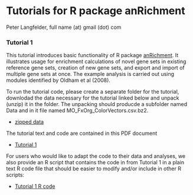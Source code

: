 
# Tutorials for R package anRichment

Peter Langfelder, full name (at) gmail (dot) com

### Tutorial 1

This tutorial introduces basic functionality of R package [anRichment](../anRichment/). 
It illustrates usage for enrichment calculations of novel gene sets in existing reference gene sets, 
creation of new gene sets, 
and export and import of multiple gene sets at once. The example analysis is carried out using modules 
identified by Oldham et al (2008).

To run the tutorial code, please create a separate folder for the tutorial, downlodad the data necessary for the tutorial
linked below and unpack (unzip) it in the folder. The unpacking should producde a subfolder named Data and in it file
named MO_FxOrg_ColorVectors.csv.bz2.

 - [zipped data](Tutorial1-EnrichmentOfOldhamModules/01-anRichment-Tutorial1-Data.zip) 

The tutorial text and code are contained in this PDF document

 - [Tutorial 1](Tutorial1-EnrichmentOfOldhamModules/anRichment-Tutorial1.pdf)

For users who would like to adapt the code to their data and analyses, we also provide an R script that contains the code
in from Tutorial 1 in a plain text R code file that should be easier to modify and/or include in other R scripts:

 - [Tutorial 1 R code](Tutorial1-EnrichmentOfOldhamModules/anRichment-Tutorial1.R)




